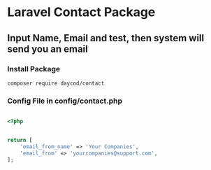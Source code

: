 # Laravel Contact Package

## Input Name, Email and test, then system will send you an email

### Install Package
```
composer require daycod/contact
```

### Config File in config/contact.php
```php

<?php


return [
    'email_from_name' => 'Your Companies',
    'email_from' => 'yourcompanies@support.com',
];

```
